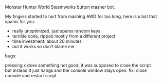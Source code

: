 Monster Hunter World Steamworks button masher bot.

My fingers started to hurt from mashing AWD for too long, here is a bot that spams for you.

- really unoptimized, just spams random keys
- terrible code, ripped mostly from a different project
- time investment: about 20 minutes
- but it works so don't blame me

bugs:

pressing x does something not good, it was supposed to close the script but instead it just hangs and the console window stays open.
fix: close console and restart script 
